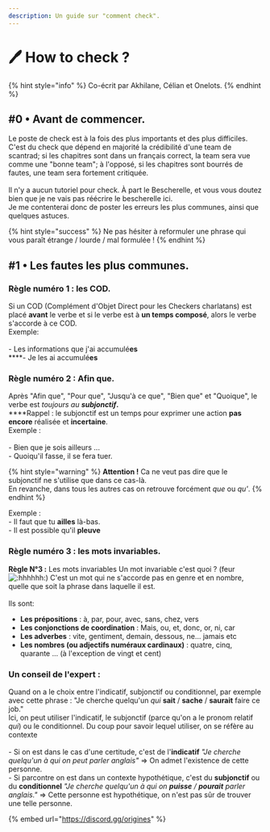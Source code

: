 ```yaml
---
description: Un guide sur "comment check".
---
```


# 🖊 How to check ?

{% hint style="info" %}
Co-écrit par Akhilane, Célian et Onelots.
{% endhint %}

## #0 • Avant de commencer.

Le poste de check est à la fois des plus importants et des plus difficiles.\
C'est du check que dépend en majorité la crédibilité d'une team de scantrad; si les chapitres sont dans un français correct, la team sera vue comme une "bonne team"; à l'opposé, si les chapitres sont bourrés de fautes, une team sera fortement critiquée.\
\
Il n'y a aucun tutoriel pour check. À part le Bescherelle, et vous vous doutez bien que je ne vais pas réécrire le bescherelle ici.\
Je me contenterai donc de poster les erreurs les plus communes, ainsi que quelques astuces.

{% hint style="success" %}
Ne pas hésiter à reformuler une phrase qui vous paraît étrange / lourde / mal formulée !
{% endhint %}

## #1 • Les fautes les plus communes.

### Règle numéro 1 : les COD.

Si un COD (Complément d'Objet Direct pour les Checkers charlatans) est placé **avant** le verbe et si le verbe est à **un temps composé**, alors le verbe s'accorde à ce COD.\
Exemple:\
\
\- Les informations que j'ai accumulé**es**\
****- Je les ai accumulé**es**

### Règle numéro 2 : Afin que.

Après "Afin que", "Pour que", "Jusqu'à ce que", "Bien que" et "Quoique", le verbe est _toujours au **subjonctif**_**.**\
****Rappel : le subjonctif est un temps pour exprimer une action **pas encore** réalisée et **incertaine**. \
Exemple : \
\
\- Bien que je sois ailleurs ... \
\- Quoiqu'il fasse, il se fera tuer.

{% hint style="warning" %}
**Attention !** Ca ne veut pas dire que le subjonctif ne s'utilise que dans ce cas-là.\
En revanche, dans tous les autres cas on retrouve forcément _que_ ou _qu'_.
{% endhint %}

Exemple : \
\- Il faut que tu **ailles** là-bas. \
\- Il est possible qu'il **pleuve**

### Règle numéro 3 : les mots invariables.

**Règle N°3 :** Les mots invariables Un mot invariable c'est quoi ? (feur<img src="https://cdn.discordapp.com/emojis/834818324767834143.webp?size=96&#x26;quality=lossless" alt=":hhhhhh:" data-size="line">) C'est un mot qui ne s'accorde pas en genre et en nombre, quelle que soit la phrase dans laquelle il est.\
\
Ils sont:

* **Les prépositions** : à, par, pour, avec, sans, chez, vers&#x20;
* **Les conjonctions de coordination** : Mais, ou, et, donc, or, ni, car
* &#x20;**Les adverbes** : vite, gentiment, demain, dessous, ne... jamais etc
* &#x20;**Les nombres (ou adjectifs numéraux cardinaux)** : quatre, cinq, quarante ... (à l'exception de vingt et cent)

### Un conseil de l'expert :&#x20;

Quand on a le choix entre l'indicatif, subjonctif ou conditionnel, par exemple avec cette phrase : "Je cherche quelqu'un _qui_ **sait** / **sache** / **saurait** faire ce job."\
Ici, on peut utiliser l'indicatif, le subjonctif (parce qu'on a le pronom relatif _qui_) ou le conditionnel. Du coup pour savoir lequel utiliser, on se réfère au contexte \
\
\- Si on est dans le cas d'une certitude, c'est de l'**indicatif** _"Je cherche quelqu'un à qui on peut parler anglais"_ => On admet l'existence de cette personne.\
\- Si parcontre on est dans un contexte hypothétique, c'est du **subjonctif** ou du **conditionnel** _"Je cherche quelqu'un à qui on **puisse** / **pourait** parler anglais."_ => Cette personne est hypothétique, on n'est pas sûr de trouver une telle personne.

{% embed url="https://discord.gg/origines" %}

